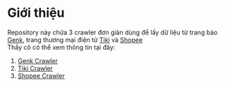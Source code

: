 # Giới thiệu  
Repository này chứa 3 crawler đơn giản dùng để lấy dữ liệu từ trang báo [Genk](https://genk.vn), trang thương mại điện tử [Tiki](https://tiki.vn) và [Shopee](https://shopee.vn)  
Thầy cô có thể xem thông tin tại đây:
1. [Genk Crawler](https://github.com/minhmoc710/NguyenDucMinh_18020906_Nhom4_Crawler/tree/master/GenkCrawler)
2. [Tiki Crawler](https://github.com/minhmoc710/NguyenDucMinh_18020906_Nhom4_Crawler/tree/master/Tiki)
3. [Shopee Crawler](https://github.com/minhmoc710/NguyenDucMinh_18020906_Nhom4_Crawler/tree/master/ShopeeCrawler)